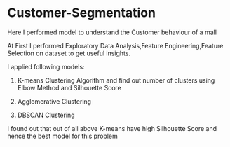 # Customer-Segmentation

Here I performed model to understand the Customer behaviour of a mall

At First I performed Exploratory Data Analysis,Feature Engineering,Feature Selection on dataset to get useful insights.

 I applied following models:

1) K-means Clustering Algorithm and find out number of clusters using Elbow Method and Silhouette Score

2) Agglomerative Clustering

3) DBSCAN Clustering


I found out that out of all above K-means have high Silhouette Score and hence the best model for this problem   
